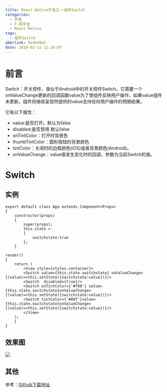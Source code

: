 ```yaml
---
title: React Native开发之——组件Switch
categories:
  - 开发
  - F-跨平台
  - React Native
tags:
  - 组件Switch
abbrlink: 9e4bd9a5
date: 2018-03-12 11:16:07
---
```

# 前言 
Switch：开关控件，类似于Android中的开关控件Switch。它需要一个onValueChange更新的回调函数value为了使组件反映用户操作，如果value组件未更新，组件将继续呈现所提供的value支持任何用户操作的预期结果。 

它有以下属性：  

- value:是否打开。默认为false 
- disabled:是否禁用 默认false 
- onTintColor：打开时背景色 
- thumbTintColor：圆形按钮的背景颜色 
- tintColor：关闭时的边框颜色(iOS)或者背景颜色(Android)。 
- onValueChange：value值发生变化时的回调，参数为当前Switch的值。

<!--more-->

# Switch

## 实例 

	export default class App extends Component<Props> 
	{
		constructor(props) 
		{
    		super(props);
    		this.state = 
			{
      			switchstate:true
    		};
		}

	render() 
	{
    	return (
      		<View style={styles.container}>
          	<Switch value={this.state.switchstate} onValueChange={(value)=>this.setState({switchstate:value})}/>
          	<Switch  disabled={true}/>
          	<Switch onTintColor={'#f00'} value={this.state.switchstate}onValueChange={(value)=>this.setState({switchstate:value})}/>
          	<Switch tintColor={'#00f'}value={this.state.switchstate}onValueChange={(value)=>this.setState({switchstate:value})}/>
      		</View>
    	);
		}
	}
## 效果图 
![][1]
  
## 其他 
参考：[Github下载地址][2]



[1]: https://jsd.onmicrosoft.cn/gh/PGzxc/CDN/blog-image/rn-switch.gif
[2]: https://github.com/PGzxc/RN_Switch
